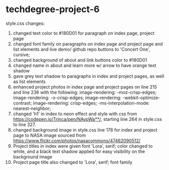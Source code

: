 # techdegree-project-6
style.css changes:
1) changed text color to #180D01 for paragraph on index page, project page
2) changed font family on paragraphs on index page and project page and list elements and live demo/ github repo buttons to 'Concert One', cursive;
3) changed background of about and link buttons color to #180D01
4) changed name in about and learn more w/ arrow to have orange text shadow
5) gave grey text shadow to paragraphs in index and project pages, as well as list elements
6) enhanced project photos in index page and project pages on line 215 and line 236 with the following:
image-rendering: -moz-crisp-edges;
image-rendering:   -o-crisp-edges;
image-rendering: -webkit-optimize-contrast;
image-rendering: crisp-edges;
-ms-interpolation-mode: nearest-neighbor;
7) changed 'h1' in index to neon effect and style with css from https://codepen.io/Trinca/pen/NAvpWa**/, starting line 264 in style.css to line 327.
8) changed background image in style.css line 178 for index and project page to NASA image sourced from https://www.flickr.com/photos/nasacommons/47462090512/
9) Project titles in index were given font 'Lora', serif; color changed to white, and a black text shadow applied for easy visibility on the background image
10) Project page title also changed to 'Lora', serif; font family
